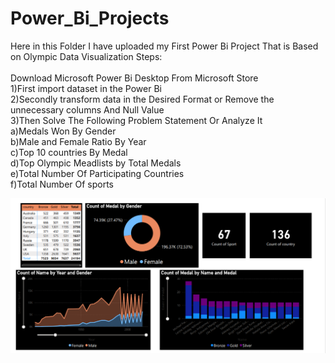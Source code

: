 # Power_Bi_Projects
Here in this Folder I have uploaded my First Power Bi Project That is Based on Olympic Data Visualization
Steps:<br>
<br> Download Microsoft Power Bi Desktop From Microsoft Store<br>
1)First import dataset in the Power Bi<br>
2)Secondly transform data in the Desired Format or Remove the unnecessary columns And Null Value<br>
3)Then Solve The Following Problem Statement Or Analyze It<br>
     a)Medals Won By Gender<br>
     b)Male and Female Ratio By Year<br>
     c)Top 10 countries By Medal<br>
     d)Top Olympic Meadlists by Total Medals<br>
     e)Total Number Of Participating Countries<br>
     f)Total Number Of sports

![Image](image_pdf.png)     


